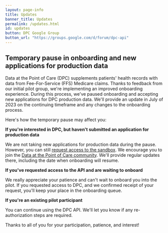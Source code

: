 ```yaml
---
layout: page-info
title: Updates
banner_title: Updates
permalink: /updates.html
id: updates
button: DPC Google Group
button_url: "https://groups.google.com/d/forum/dpc-api"
---
```


## Temporary pause in onboarding and new applications for production data
Data at the Point of Care (DPC) supplements patients' health records with data from Fee-For-Service (FFS) Medicare claims. Thanks to feedback from our initial pilot group, we're implementing an improved onboarding experience. During this process, we've paused onboarding and accepting new applications for DPC production data. We'll provide an update in July of 2023 on the continuing timeframe and any changes to the onboarding process.

Here's how the temporary pause may affect you:

**If you're interested in DPC, but haven't submitted an application for production data**

We are not taking new applications for production data during the pause. However, you can still [request access to the sandbox](https://sandbox.dpc.cms.gov/users/sign_up). We encourage you to join the [Data at the Point of Care community](https://groups.google.com/d/forum/dpc-api). We'll provide regular updates there, including the date when onboarding will resume.

**If you've requested access to the API and are waiting to onboard**

We really appreciate your patience and can't wait to onboard you into the pilot. If you requested access to DPC, and we confirmed receipt of your request, you'll keep your place in the onboarding queue.

**If you're an existing pilot participant**

You can continue using the DPC API. We'll let you know if any re-authorization steps are required.

Thanks to all of you for your participation, patience, and interest!
